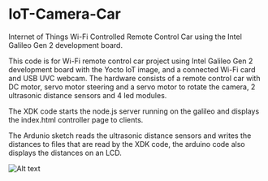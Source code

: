 # IoT-Camera-Car
Internet of Things Wi-Fi Controlled Remote Control Car using the Intel Galileo Gen 2 development board.

This code is for Wi-Fi remote control car project using Intel Galileo Gen 2 development board with the Yocto IoT image, and a connected Wi-Fi card and USB UVC webcam.
The hardware consists of a remote control car with DC motor, servo motor steering and a servo motor to rotate the camera, 2 ultrasonic distance sensors and 4 led modules.

The XDK code starts the node.js server running on the galileo and displays the index.html controller page to clients.

The Ardunio sketch reads the ultrasonic distance sensors and writes the distances to files that are read by the XDK code, the arduino code also displays the distances on an LCD.

![Alt text](http://i.imgur.com/pVadyv3.jpg "Completed Project")
